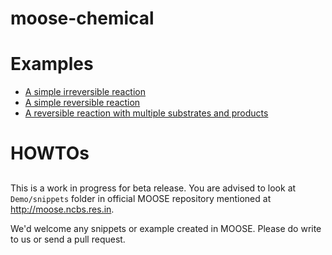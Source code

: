 # moose-chemical

# Examples

- [A simple irreversible reaction](./notebook/simple_reaction_irreversible.ipynb)
- [A simple reversible reaction](./notebook/simple_reaction_reversible.ipynb)
- [A reversible reaction with multiple substrates and products](./notebook/reversible_reaction_multiple_subs_prds.ipynb)

# HOWTOs

## 

This is a work in progress for beta release. You are advised to look at
`Demo/snippets` folder in official MOOSE repository mentioned at
http://moose.ncbs.res.in.

We'd welcome any snippets or example created in MOOSE. Please do write to us or
send a pull request.

